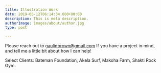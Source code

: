 ```yaml
---
title: Illustration Work
date: 2019-05-12T06:14:34.000+00:00
description: This is meta description.
authorImage: images/about/author.jpg
type: post

---
```

Please reach out to gaulinbrown@gmail.com If you have a project in mind, and tell me a little bit about how I can help!

Select Clients: Bateman Foundation, Akela Surf, Makoha Farm, Shakti Rock Gym.